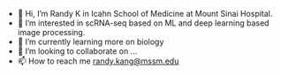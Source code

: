 - 👋 Hi, I’m Randy K in Icahn School of Medicine at Mount Sinai Hospital.
- 👀 I’m interested in scRNA-seq based on ML and deep learning based image processing. 
- 🌱 I’m currently learning more on biology
- 💞️ I’m looking to collaborate on ...
- 📫 How to reach me randy.kang@mssm.edu

<!---
randyscsnlab/randyscsnlab is a ✨ special ✨ repository because its `README.md` (this file) appears on your GitHub profile.
You can click the Preview link to take a look at your changes.
--->
